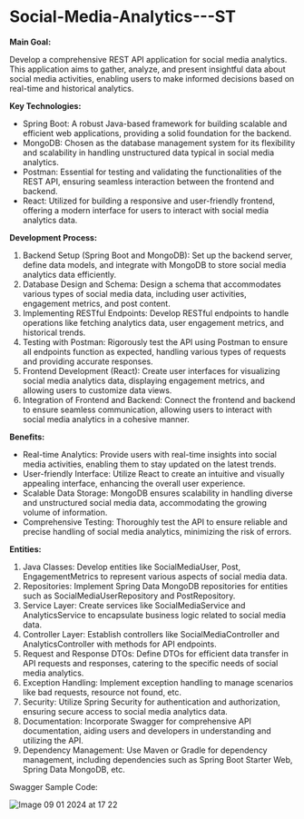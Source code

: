 # Social-Media-Analytics---ST


**Main Goal:**

Develop a comprehensive REST API application for social media analytics. This application aims to gather, analyze, and present insightful data about social media activities, enabling users to make informed decisions based on real-time and historical analytics.

**Key Technologies:**

- Spring Boot: A robust Java-based framework for building scalable and efficient web applications, providing a solid foundation for the backend.
- MongoDB: Chosen as the database management system for its flexibility and scalability in handling unstructured data typical in social media analytics.
- Postman: Essential for testing and validating the functionalities of the REST API, ensuring seamless interaction between the frontend and backend.
- React: Utilized for building a responsive and user-friendly frontend, offering a modern interface for users to interact with social media analytics data.

**Development Process:**

1. Backend Setup (Spring Boot and MongoDB): Set up the backend server, define data models, and integrate with MongoDB to store social media analytics data efficiently.
2. Database Design and Schema: Design a schema that accommodates various types of social media data, including user activities, engagement metrics, and post content.
3. Implementing RESTful Endpoints: Develop RESTful endpoints to handle operations like fetching analytics data, user engagement metrics, and historical trends.
4. Testing with Postman: Rigorously test the API using Postman to ensure all endpoints function as expected, handling various types of requests and providing accurate responses.
5. Frontend Development (React): Create user interfaces for visualizing social media analytics data, displaying engagement metrics, and allowing users to customize data views.
6. Integration of Frontend and Backend: Connect the frontend and backend to ensure seamless communication, allowing users to interact with social media analytics in a cohesive manner.

**Benefits:**

- Real-time Analytics: Provide users with real-time insights into social media activities, enabling them to stay updated on the latest trends.
- User-friendly Interface: Utilize React to create an intuitive and visually appealing interface, enhancing the overall user experience.
- Scalable Data Storage: MongoDB ensures scalability in handling diverse and unstructured social media data, accommodating the growing volume of information.
- Comprehensive Testing: Thoroughly test the API to ensure reliable and precise handling of social media analytics, minimizing the risk of errors.

**Entities:**

1. Java Classes: Develop entities like SocialMediaUser, Post, EngagementMetrics to represent various aspects of social media data.
2. Repositories: Implement Spring Data MongoDB repositories for entities such as SocialMediaUserRepository and PostRepository.
3. Service Layer: Create services like SocialMediaService and AnalyticsService to encapsulate business logic related to social media data.
4. Controller Layer: Establish controllers like SocialMediaController and AnalyticsController with methods for API endpoints.
5. Request and Response DTOs: Define DTOs for efficient data transfer in API requests and responses, catering to the specific needs of social media analytics.
6. Exception Handling: Implement exception handling to manage scenarios like bad requests, resource not found, etc.
7. Security: Utilize Spring Security for authentication and authorization, ensuring secure access to social media analytics data.
8. Documentation: Incorporate Swagger for comprehensive API documentation, aiding users and developers in understanding and utilizing the API.
9. Dependency Management: Use Maven or Gradle for dependency management, including dependencies such as Spring Boot Starter Web, Spring Data MongoDB, etc.

Swagger Sample Code:

![Image 09 01 2024 at 17 22](https://github.com/denisamarr/Social-Media-Analytics---ST/assets/99808017/ec1e3763-5d0b-4153-a3b5-6ce3da85b5cd)
